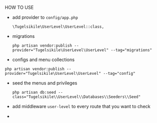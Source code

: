 HOW TO USE
- add provider to `config/app.php`
 
  `\Tugelsikile\UserLevel\UserLevel::class,`
  
- migrations

  `php artisan vendor:publish --provider="Tugelsikile\UserLevel\UserLevel" --tag="migrations"`
- configs and menu collections

 `php artisan vendor:publish --provider="Tugelsikile\UserLevel\UserLevel" --tag="config"`
- seed the menus and privileges

  `php artisan db:seed --class="Tugelsikile\\UserLevel\\Databases\\Seeders\\Seed"`
  
- add middleware `user-level` to every route that you want to check
- 
